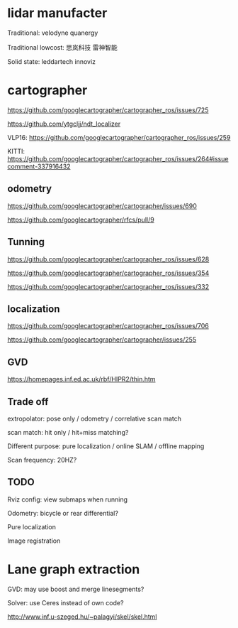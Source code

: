 
# lidar manufacter

Traditional: velodyne quanergy

Traditional lowcost: 思岚科技 雷神智能

Solid state: leddartech innoviz


# cartographer

https://github.com/googlecartographer/cartographer_ros/issues/725

https://github.com/ytgcljj/ndt_localizer

VLP16: https://github.com/googlecartographer/cartographer_ros/issues/259

KITTI: https://github.com/googlecartographer/cartographer_ros/issues/264#issuecomment-337916432

## odometry

https://github.com/googlecartographer/cartographer/issues/690

https://github.com/googlecartographer/rfcs/pull/9

## Tunning

https://github.com/googlecartographer/cartographer_ros/issues/628

https://github.com/googlecartographer/cartographer_ros/issues/354

https://github.com/googlecartographer/cartographer_ros/issues/332

## localization

https://github.com/googlecartographer/cartographer_ros/issues/706

https://github.com/googlecartographer/cartographer/issues/255

## GVD

https://homepages.inf.ed.ac.uk/rbf/HIPR2/thin.htm


## Trade off

extropolator: pose only / odometry / correlative scan match

scan match: hit only / hit+miss matching?

Different purpose: pure localization / online SLAM / offline mapping

Scan frequency: 20HZ?

## TODO

Rviz config: view submaps when running

Odometry: bicycle or rear differential?

Pure localization

Image registration



# Lane graph extraction

GVD: may use boost and merge linesegments?

Solver: use Ceres instead of own code?

http://www.inf.u-szeged.hu/~palagyi/skel/skel.html
